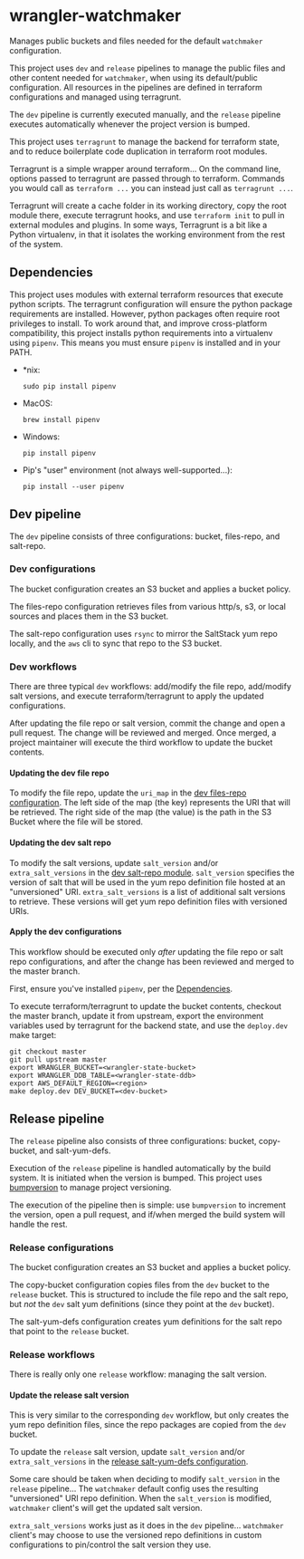 # wrangler-watchmaker
Manages public buckets and files needed for the default `watchmaker`
configuration.

This project uses `dev` and `release` pipelines to manage the public files and
other content needed for `watchmaker`, when using its default/public
configuration. All resources in the pipelines are defined in terraform
configurations and managed using terragrunt.

The `dev` pipeline is currently executed manually, and the `release` pipeline
executes automatically whenever the project version is bumped.

This project uses `terragrunt` to manage the backend for terraform state,
and to reduce boilerplate code duplication in terraform root modules.

Terragrunt is a simple wrapper around terraform... On the command line,
options passed to terragrunt are passed through to terraform. Commands you
would call as `terraform ...` you can instead just call as `terragrunt ...`.

Terragrunt will create a cache folder in its working directory, copy the root
module there, execute terragrunt hooks, and use `terraform init` to pull in
external modules and plugins. In some ways, Terragrunt is a bit like a Python
virtualenv, in that it isolates the working environment from the rest of the
system.

## Dependencies

This project uses modules with external terraform resources that execute
python scripts. The terragrunt configuration will ensure the python package
requirements are installed. However, python packages often require root
privileges to install. To work around that, and improve cross-platform
compatibility, this project installs python requirements into a virtualenv
using `pipenv`. This means you must ensure `pipenv` is installed and in your
PATH.

* *nix:

    ```
    sudo pip install pipenv
    ```

* MacOS:

    ```
    brew install pipenv
    ```

* Windows:

    ```
    pip install pipenv
    ```

* Pip's "user" environment (not always well-supported...):

    ```
    pip install --user pipenv
    ```

## Dev pipeline

The `dev` pipeline consists of three configurations: bucket, files-repo, and
salt-repo.

### Dev configurations

The bucket configuration creates an S3 bucket and applies a bucket policy.

The files-repo configuration retrieves files from various http/s, s3, or local
sources and places them in the S3 bucket.

The salt-repo configuration uses `rsync` to mirror the SaltStack yum repo
locally, and the `aws` cli to sync that repo to the S3 bucket.

### Dev workflows

There are three typical `dev` workflows: add/modify the file repo, add/modify
salt versions, and execute terraform/terragrunt to apply the updated
configurations.

After updating the file repo or salt version, commit the change and open a pull
request. The change will be reviewed and merged. Once merged, a project
maintainer will execute the third workflow to update the bucket contents.

#### Updating the dev file repo

To modify the file repo, update the `uri_map` in the
[dev files-repo configuration](dev/files-repo/wrangler.auto.tfvars). The left
side of the map (the key) represents the URI that will be retrieved. The right
side of the map (the value) is the path in the S3 Bucket where the file will be
stored.

#### Updating the dev salt repo

To modify the salt versions, update `salt_version` and/or `extra_salt_versions`
in the [dev salt-repo module](dev/salt-repo/wrangler.auto.tfvars).
`salt_version` specifies the version of salt that will be used in the yum repo
definition file hosted at an "unversioned" URI. `extra_salt_versions` is a list
of additional salt versions to retrieve. These versions will get yum repo
definition files with versioned URIs.

#### Apply the dev configurations

This workflow should be executed only _after_ updating the file repo or salt
repo configurations, and after the change has been reviewed and merged to the
master branch.

First, ensure you've installed `pipenv`, per the [Dependencies](#dependencies).

To execute terraform/terragrunt to update the bucket contents, checkout the
master branch, update it from upstream, export the environment variables used
by terragrunt for the backend state, and use the `deploy.dev` make target:

```
git checkout master
git pull upstream master
export WRANGLER_BUCKET=<wrangler-state-bucket>
export WRANGLER_DDB_TABLE=<wrangler-state-ddb>
export AWS_DEFAULT_REGION=<region>
make deploy.dev DEV_BUCKET=<dev-bucket>
```

## Release pipeline

The `release` pipeline also consists of three configurations: bucket,
copy-bucket, and salt-yum-defs.

Execution of the `release` pipeline is handled automatically by the build
system. It is initiated when the version is bumped. This project uses
[bumpversion](https://github.com/c4urself/bump2version) to manage project
versioning.

The execution of the pipeline then is simple: use `bumpversion` to increment
the version, open a pull request, and if/when merged the build system will
handle the rest.

### Release configurations

The bucket configuration creates an S3 bucket and applies a bucket policy.

The copy-bucket configuration copies files from the `dev` bucket to the
`release` bucket. This is structured to include the file repo and the salt
repo, but _not_ the `dev` salt yum definitions (since they point at the `dev`
bucket).

The salt-yum-defs configuration creates yum definitions for the salt repo that
point to the `release` bucket.

### Release workflows

There is really only one `release` workflow: managing the salt version.

#### Update the release salt version

This is very similar to the corresponding `dev` workflow, but only creates the
yum repo definition files, since the repo packages are copied from the `dev`
bucket.

To update the `release` salt version, update `salt_version` and/or
`extra_salt_versions` in the
[release salt-yum-defs configuration](release/salt-yum-defs/wrangler.auto.tfvars).

Some care should be taken when deciding to modify `salt_version` in the
`release` pipeline... The `watchmaker` default config uses the resulting
"unversioned" URI repo definition. When the `salt_version` is modified,
`watchmaker` client's will get the updated salt version.

`extra_salt_versions` works just as it does in the `dev` pipeline...
`watchmaker` client's may choose to use the versioned repo definitions in
custom configurations to pin/control the salt version they use.
